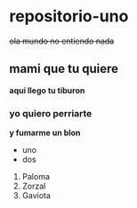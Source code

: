 # repositorio-uno
~~ola mundo no entiendo nada~~

## mami que tu quiere
**aqui llego tu tiburon**

### yo quiero perriarte
**y fumarme un blon**

- uno 
- dos

<ol>
<li>Paloma</li>
<li>Zorzal</li>
<li>Gaviota</li>
</ol>
